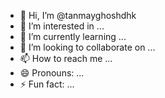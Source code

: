 - 👋 Hi, I’m @tanmayghoshdhk
- 👀 I’m interested in ...
- 🌱 I’m currently learning ...
- 💞️ I’m looking to collaborate on ...
- 📫 How to reach me ...
- 😄 Pronouns: ...
- ⚡ Fun fact: ...

<!---
tanmayghoshdhk/tanmayghoshdhk is a ✨ special ✨ repository because its `README.md` (this file) appears on your GitHub profile.
You can click the Preview link to take a look at your changes.
--->
